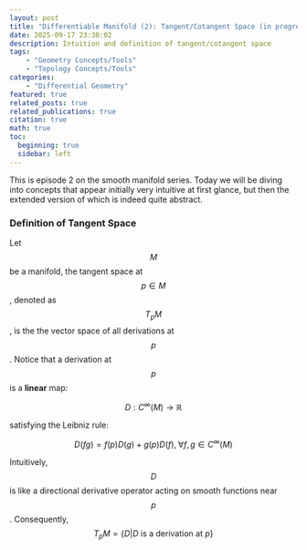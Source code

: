 ```yaml
---
layout: post
title: "Differentiable Manifold (2): Tangent/Cotangent Space (in progress)"
date: 2025-09-17 23:30:02
description: Intuition and definition of tangent/cotangent space
tags: 
    - "Geometry Concepts/Tools"
    - "Topology Concepts/Tools"
categories: 
    - "Differential Geometry"
featured: true
related_posts: true
related_publications: true
citation: true
math: true
toc:
  beginning: true
  sidebar: left
---
```


This is episode 2 on the smooth manifold series. Today we will be diving into concepts that appear initially very intuitive at first glance, but then the extended version of which is indeed quite abstract. 

### Definition of Tangent Space
Let $$M$$ be a manifold, the tangent space at $$p \in M$$, denoted as $$T_pM$$, is the the vector space of all derivations at $$p$$. Notice that a derivation at $$p$$ is a __linear__ map:

$$
D: C^{\infty}(M) \rightarrow \mathbb{R}
$$

satisfying the Leibniz rule:

$$
D(fg) = f(p)D(g) + g(p)D(f), \; \forall f, g \in C^{\infty}(M)
$$

Intuitively, $$D$$ is like a directional derivative operator acting on smooth functions near $$p$$. Consequently, $$T_p{M} = \{D | D \text{ is a derivation at } p\}$$